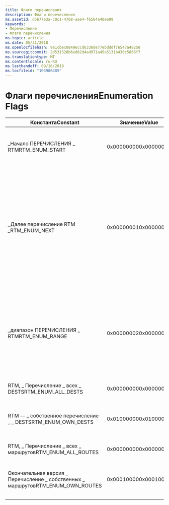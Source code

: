 ```yaml
---
title: Флаги перечисления
description: Флаги перечисления
ms.assetid: d5677e3a-c0c1-4768-aae4-f6564a40ee99
keywords:
- Перечисление
- Флаги перечисления
ms.topic: article
ms.date: 05/31/2018
ms.openlocfilehash: 9a1cbec08496ccd6338de77ebdddf76547a48258
ms.sourcegitcommit: 2d531328b6ed82d4ad971a45a5131b430c5866f7
ms.translationtype: MT
ms.contentlocale: ru-RU
ms.lasthandoff: 09/16/2019
ms.locfileid: "103986485"
---
```

# <a name="enumeration-flags"></a><span data-ttu-id="8a9db-105">Флаги перечисления</span><span class="sxs-lookup"><span data-stu-id="8a9db-105">Enumeration Flags</span></span>



| <span data-ttu-id="8a9db-106">Константа</span><span class="sxs-lookup"><span data-stu-id="8a9db-106">Constant</span></span>               | <span data-ttu-id="8a9db-107">Значение</span><span class="sxs-lookup"><span data-stu-id="8a9db-107">Value</span></span>      | <span data-ttu-id="8a9db-108">Описание</span><span class="sxs-lookup"><span data-stu-id="8a9db-108">Description</span></span>                                                                                                                                               |
|------------------------|------------|-----------------------------------------------------------------------------------------------------------------------------------------------------------|
| <span data-ttu-id="8a9db-109">\_Начало ПЕРЕЧИСЛЕНИЯ \_ RTM</span><span class="sxs-lookup"><span data-stu-id="8a9db-109">RTM\_ENUM\_START</span></span>       | <span data-ttu-id="8a9db-110">0x00000000</span><span class="sxs-lookup"><span data-stu-id="8a9db-110">0x00000000</span></span> | <span data-ttu-id="8a9db-111">Перечисление маршрутов или назначений, начиная с 0/0.</span><span class="sxs-lookup"><span data-stu-id="8a9db-111">Enumerate routes or destinations starting at 0/0.</span></span>                                                                                                         |
| <span data-ttu-id="8a9db-112">\_Далее перечисление RTM \_</span><span class="sxs-lookup"><span data-stu-id="8a9db-112">RTM\_ENUM\_NEXT</span></span>        | <span data-ttu-id="8a9db-113">0x00000001</span><span class="sxs-lookup"><span data-stu-id="8a9db-113">0x00000001</span></span> | <span data-ttu-id="8a9db-114">Перечисление маршрутов или назначений, начиная с указанного адреса или длины маски (например, 10/8).</span><span class="sxs-lookup"><span data-stu-id="8a9db-114">Enumerate routes or destinations starting at the specified address/mask length (such as 10/8).</span></span> <span data-ttu-id="8a9db-115">Перечисление переходит к концу таблицы маршрутизации.</span><span class="sxs-lookup"><span data-stu-id="8a9db-115">The enumeration continues to the end of the routing table.</span></span> |
| <span data-ttu-id="8a9db-116">\_диапазон ПЕРЕЧИСЛЕНИЯ \_ RTM</span><span class="sxs-lookup"><span data-stu-id="8a9db-116">RTM\_ENUM\_RANGE</span></span>       | <span data-ttu-id="8a9db-117">0x00000002</span><span class="sxs-lookup"><span data-stu-id="8a9db-117">0x00000002</span></span> | <span data-ttu-id="8a9db-118">Перечисляет маршруты или назначения в указанном поддереве, заданном параметром длина адреса или маски (например, 10/8).</span><span class="sxs-lookup"><span data-stu-id="8a9db-118">Enumerate routes or destinations in the specified subtree specified by the address/mask length (such as 10/8).</span></span>                                            |
| <span data-ttu-id="8a9db-119">RTM, \_ Перечисление \_ всех \_ DESTS</span><span class="sxs-lookup"><span data-stu-id="8a9db-119">RTM\_ENUM\_ALL\_DESTS</span></span>  | <span data-ttu-id="8a9db-120">0x00000000</span><span class="sxs-lookup"><span data-stu-id="8a9db-120">0x00000000</span></span> | <span data-ttu-id="8a9db-121">Возвращает все назначения.</span><span class="sxs-lookup"><span data-stu-id="8a9db-121">Return all destinations.</span></span>                                                                                                                                  |
| <span data-ttu-id="8a9db-122">RTM — \_ собственное перечисление \_ \_ DESTS</span><span class="sxs-lookup"><span data-stu-id="8a9db-122">RTM\_ENUM\_OWN\_DESTS</span></span>  | <span data-ttu-id="8a9db-123">0x01000000</span><span class="sxs-lookup"><span data-stu-id="8a9db-123">0x01000000</span></span> | <span data-ttu-id="8a9db-124">Возвращать только те назначения, которыми владеет клиент.</span><span class="sxs-lookup"><span data-stu-id="8a9db-124">Return only those destinations that the client owns.</span></span>                                                                                                      |
| <span data-ttu-id="8a9db-125">RTM, \_ Перечисление \_ всех \_ маршрутов</span><span class="sxs-lookup"><span data-stu-id="8a9db-125">RTM\_ENUM\_ALL\_ROUTES</span></span> | <span data-ttu-id="8a9db-126">0x00000000</span><span class="sxs-lookup"><span data-stu-id="8a9db-126">0x00000000</span></span> | <span data-ttu-id="8a9db-127">Возвращает все маршруты.</span><span class="sxs-lookup"><span data-stu-id="8a9db-127">Return all routes.</span></span>                                                                                                                                        |
| <span data-ttu-id="8a9db-128">Окончательная версия \_ Перечисление \_ собственных \_ маршрутов</span><span class="sxs-lookup"><span data-stu-id="8a9db-128">RTM\_ENUM\_OWN\_ROUTES</span></span> | <span data-ttu-id="8a9db-129">0x00010000</span><span class="sxs-lookup"><span data-stu-id="8a9db-129">0x00010000</span></span> | <span data-ttu-id="8a9db-130">Возвращать только те маршруты, которыми владеет клиент.</span><span class="sxs-lookup"><span data-stu-id="8a9db-130">Return only those routes that the client owns.</span></span>                                                                                                            |



 

 

 




